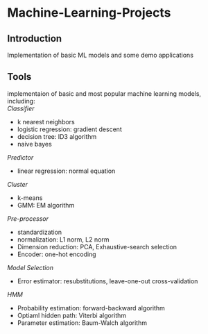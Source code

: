 # Machine-Learning-Projects
## Introduction
Implementation of basic ML models and some demo applications
## Tools
implementaion of basic and most popular machine learning models, including:  
*Classifier*
+ k nearest neighbors  
+ logistic regression: gradient descent  
+ decision tree: ID3 algorithm  
+ naive bayes  

*Predictor*  
+ linear regression: normal equation  

*Cluster*  
+ k-means  
+ GMM: EM algorithm  

*Pre-processor*  
+ standardization  
+ normalization: L1 norm, L2 norm  
+ Dimension reduction: PCA, Exhaustive-search selection  
+ Encoder: one-hot encoding  

*Model Selection*  
+ Error estimator: resubstitutions, leave-one-out cross-validation  

*HMM*  
+ Probability estimation: forward-backward algorithm  
+ Optiaml hidden path: Viterbi algorithm  
+ Parameter estimation: Baum-Walch algorithm  
